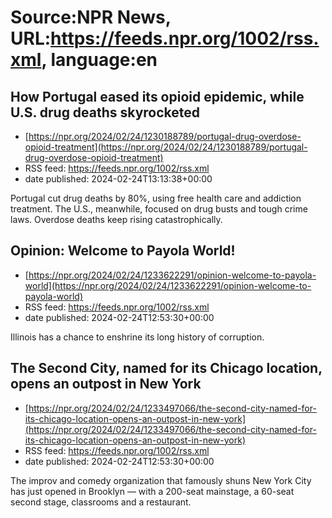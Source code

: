 # Source:NPR News, URL:https://feeds.npr.org/1002/rss.xml, language:en

## How Portugal eased its opioid epidemic, while U.S. drug deaths skyrocketed
 - [https://npr.org/2024/02/24/1230188789/portugal-drug-overdose-opioid-treatment](https://npr.org/2024/02/24/1230188789/portugal-drug-overdose-opioid-treatment)
 - RSS feed: https://feeds.npr.org/1002/rss.xml
 - date published: 2024-02-24T13:13:38+00:00

Portugal cut drug deaths by 80%, using free health care and addiction treatment. The U.S., meanwhile, focused on drug busts and tough crime laws. Overdose deaths keep rising catastrophically.

## Opinion: Welcome to Payola World!
 - [https://npr.org/2024/02/24/1233622291/opinion-welcome-to-payola-world](https://npr.org/2024/02/24/1233622291/opinion-welcome-to-payola-world)
 - RSS feed: https://feeds.npr.org/1002/rss.xml
 - date published: 2024-02-24T12:53:30+00:00

Illinois has a chance to enshrine its long history of corruption.

## The Second City, named for its Chicago location, opens an outpost in New York
 - [https://npr.org/2024/02/24/1233497066/the-second-city-named-for-its-chicago-location-opens-an-outpost-in-new-york](https://npr.org/2024/02/24/1233497066/the-second-city-named-for-its-chicago-location-opens-an-outpost-in-new-york)
 - RSS feed: https://feeds.npr.org/1002/rss.xml
 - date published: 2024-02-24T12:53:30+00:00

The improv and comedy organization that famously shuns New York City has just opened in Brooklyn — with a 200-seat mainstage, a 60-seat second stage, classrooms and a restaurant.

